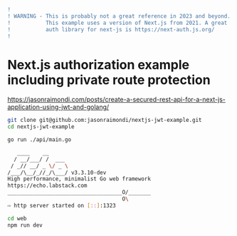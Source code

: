 ```diff
!                                                                      
! WARNING - This is probably not a great reference in 2023 and beyond. 
!           This example uses a version of Next.js from 2021. A great  
!           auth library for next-js is https://next-auth.js.org/      
!                                                                      
```

# Next.js authorization example including private route protection

https://jasonraimondi.com/posts/create-a-secured-rest-api-for-a-next-js-application-using-jwt-and-golang/


```bash
git clone git@github.com:jasonraimondi/nextjs-jwt-example.git
cd nextjs-jwt-example
```


```bash
go run ./api/main.go

   ____    __
  / __/___/ /  ___
 / _// __/ _ \/ _ \
/___/\__/_//_/\___/ v3.3.10-dev
High performance, minimalist Go web framework
https://echo.labstack.com
____________________________________O/_______
                                    O\
⇨ http server started on [::]:1323
```

```bash
cd web
npm run dev
```
